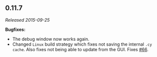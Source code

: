 ## 0.11.7

_Released 2015-09-25_

**Bugfixes:**

- The debug window now works again.
- Changed `Linux` build strategy which fixes not saving the internal
  `.cy cache`. Also fixes not being able to update from the GUI. Fixes
  [#66](https://github.com/cypress-io/cypress/issues/66).

